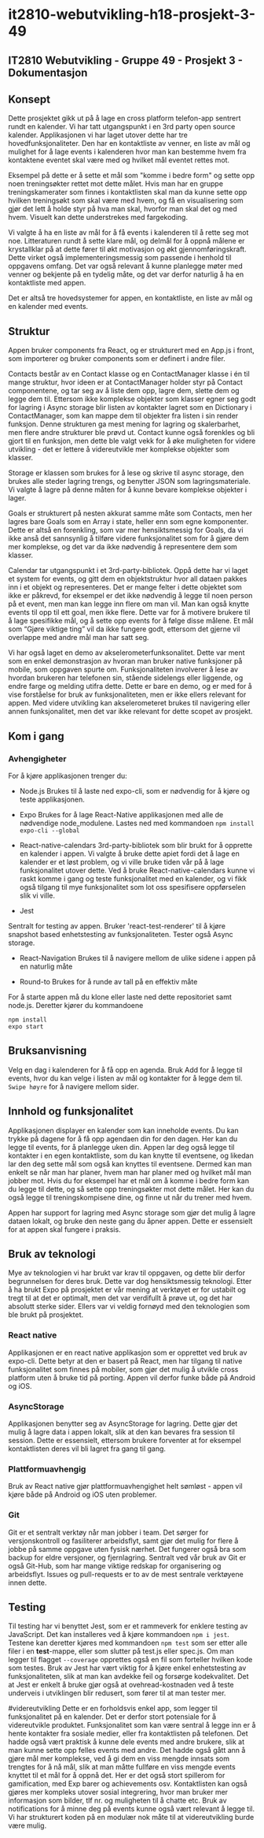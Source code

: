# it2810-webutvikling-h18-prosjekt-3-49

## IT2810 Webutvikling - Gruppe 49 - Prosjekt 3 - Dokumentasjon

## Konsept
Dette prosjektet gikk ut på å lage en cross platform telefon-app sentrert rundt en kalender. Vi har tatt utgangspunkt i en 3rd party open source kalender. Applikasjonen vi har laget utover dette har tre hovedfunksjonaliteter. Den har en kontaktliste av venner, en liste av mål og mulighet for å lage events i kalenderen hvor man kan bestemme hvem fra kontaktene eventet skal være med og hvilket mål eventet rettes mot.

Eksempel på dette er å sette et mål som "komme i bedre form" og sette opp noen treningsøkter rettet mot dette målet. Hvis man har en gruppe treningskamerater som finnes i kontaktlisten skal man da kunne sette opp hvilken treningsøkt som skal være med hvem, og få en visualisering som gjør det lett å holde styr på hva man skal, hvorfor man skal det og med hvem. Visuelt kan dette understrekes med fargekoding.

Vi valgte å ha en liste av mål for å få events i kalenderen til å rette seg mot noe. Litteraturen rundt å sette klare mål, og delmål for å oppnå målene er krystallklar på at dette fører til økt motivasjon og økt gjennomføringskraft. Dette virket også implementeringsmessig som passende i henhold til oppgavens omfang. Det var også relevant å kunne planlegge møter med venner og bekjente på en tydelig måte, og det var derfor naturlig å ha en kontaktliste med appen. 

Det er altså tre hovedsystemer for appen, en kontaktliste, en liste av mål og en kalender med events.

## Struktur
Appen bruker components fra React, og er strukturert med en App.js i front, som importerer og bruker components som er definert i andre filer. 

Contacts består av en Contact klasse og en ContactManager klasse i én til mange struktur, hvor ideen er at ContactManager holder styr på Contact componentene, og tar seg av å liste dem opp, lagre dem, slette dem og legge dem til. Ettersom ikke komplekse objekter som klasser egner seg godt for lagring i Async storage blir listen av kontakter lagret som en Dictionary i ContactManager, som kan mappe dem til objekter fra listen i sin render funksjon. Denne strukturen ga mest mening for lagring og skalerbarhet, men flere andre strukturer ble prøvd ut. Contact kunne også forenkles og bli gjort til en funksjon, men dette ble valgt vekk for å øke muligheten for videre utvikling - det er lettere å videreutvikle mer komplekse objekter som klasser. 

Storage er klassen som brukes for å lese og skrive til async storage, den brukes alle steder lagring trengs, og benytter JSON som lagringsmateriale. Vi valgte å lagre på denne måten for å kunne bevare komplekse objekter i lager. 

Goals er strukturert på nesten akkurat samme måte som Contacts, men her lagres bare Goals som en Array i state, heller enn som egne komponenter. Dette er altså en forenkling, som var mer hensiktsmessig for Goals, da vi ikke anså det sannsynlig å tilføre videre funksjonalitet som for å gjøre dem mer komplekse, og det var da ikke nødvendig å representere dem som klasser. 

Calendar tar utgangspunkt i et 3rd-party-bibliotek. Oppå dette har vi laget et system for events, og gitt dem en objektstruktur hvor all dataen pakkes inn i et objekt og representeres. Det er mange felter i dette objektet som ikke er påkrevd, for eksempel er det ikke nødvendig å legge til noen person på et event, men man kan legge inn flere om man vil. Man kan også knytte events til opp til ett goal, men ikke flere. Dette var for å motivere brukere til å lage spesifikke mål, og å sette opp events for å følge disse målene. Et mål som “Gjøre viktige ting” vil da ikke fungere godt, ettersom det gjerne vil overlappe med andre mål man har satt seg. 


Vi har også laget en demo av akselerometerfunksonalitet. Dette var ment som en enkel demonstrasjon av hvoran man bruker native funksjoner på mobile, som oppgaven spurte om. Funksjonaliteten involverer å lese av hvordan brukeren har telefonen sin, stående sidelengs eller liggende, og endre farge og melding utifra dette. Dette er bare en demo, og er med for å vise forståelse for bruk av funksjonaliteten, men er ikke ellers relevant for appen. Med videre utvikling kan akselerometeret brukes til navigering eller annen funksjonalitet, men det var ikke relevant for dette scopet av prosjekt.

## Kom i gang


### Avhengigheter
For å kjøre applikasjonen trenger du:

- Node.js
Brukes til å laste ned expo-cli, som er nødvendig for å kjøre og teste applikasjonen.

- Expo
Brukes for å lage React-Native applikasjonen med alle de nødvendige node_modulene. Lastes ned med kommandoen `npm install expo-cli --global`

- React-native-calendars
3rd-party-bibliotek som blir brukt for å opprette en kalender i appen. Vi valgte å bruke dette apiet fordi det å lage en kalender er et løst problem, og vi ville bruke tiden vår på å lage funksjonalitet utover dette. Ved å bruke React-native-calendars kunne vi raskt komme i gang og teste funksjonalitet med en kalender, og vi fikk også tilgang til mye funksjonalitet som lot oss spesifisere oppførselen slik vi ville. 

- Jest

Sentralt for testing av appen. Bruker 'react-test-renderer' til å kjøre snapshot based enhetstesting av funksjonaliteten. Tester også Async storage. 

- React-Navigation
Brukes til å navigere mellom de ulike sidene i appen på en naturlig måte

- Round-to
Brukes for å runde av tall på en effektiv måte


For å starte appen må du klone eller laste ned dette repositoriet samt node.js. Deretter kjører du kommandoene
```
npm install
expo start
```

## Bruksanvisning
Velg en dag i kalenderen for å få opp en agenda. Bruk Add for å legge til events, hvor du kan velge i listen av mål og kontakter for å legge dem til.
`Swipe høyre` for å navigere mellom sider.


## Innhold og funksjonalitet
Applikasjonen displayer en kalender som kan inneholde events. Du kan trykke på dagene for å få opp agendaen din for den dagen. Her kan du legge til events, for å planlegge uken din. Appen lar deg også legge til kontakter i en egen kontaktliste, som du kan knytte til eventsene, og likedan lar den deg sette mål som også kan knyttes til eventsene. Dermed kan man enkelt se når man har planer, hvem man har planer med og hvilket mål man jobber mot. Hvis du for eksempel har et mål om å komme i bedre form kan du legge til dette, og så sette opp treningsøkter mot dette målet. Her kan du også legge til treningskompisene dine, og finne ut når du trener med hvem. 

Appen har support for lagring med Async storage som gjør det mulig å lagre dataen lokalt, og bruke den neste gang du åpner appen. Dette er essensielt for at appen skal fungere i praksis. 

## Bruk av teknologi

Mye av teknologien vi har brukt var krav til oppgaven, og dette blir derfor begrunnelsen for deres bruk. Dette var dog hensiktsmessig teknologi. Etter å ha brukt Expo på prosjektet er vår mening at verktøyet er for ustabilt og tregt til at det er optimalt, men det var verdifullt å prøve ut, og det har absolutt sterke sider. 
Ellers var vi veldig fornøyd med den teknologien som ble brukt på prosjektet. 
### React native
Applikasjonen er en react native applikasjon som er opprettet ved bruk av expo-cli. Dette betyr at den er basert på React, men har tilgang til native funksjonalitet som finnes på mobiler, som gjør det mulig å utvikle cross platform uten å bruke tid på porting. Appen vil derfor funke både på Android og iOS.

### AsyncStorage
Applikasjonen benytter seg av AsyncStorage for lagring. Dette gjør det mulig å lagre data i appen lokalt, slik at den kan bevares fra session til session. Dette er essensielt, ettersom brukere forventer at for eksempel kontaktlisten deres vil bli lagret fra gang til gang. 

### Plattformuavhengig
Bruk av React native gjør plattformuavhengighet helt sømløst - appen vil kjøre både på Android og iOS uten problemer. 

### Git
Git er et sentralt verktøy når man jobber i team. Det sørger for versjonskontroll og fasiliterer arbeidsflyt, samt gjør det mulig for flere å jobbe på samme oppgave uten fysisk nærhet. Det fungerer også bra som backup for eldre versjoner, og fjernlagring. Sentralt ved vår bruk av Git er også Git-Hub, som har mange viktige redskap for organisering og arbeidsflyt. Issues og  pull-requests er to av de mest sentrale verktøyene innen dette. 

## Testing
Til testing har vi benyttet Jest, som er et rammeverk for enklere testing av JavaScript. Det kan installeres ved å kjøre kommandoen `npm i jest`. Testene kan deretter kjøres med kommandoen `npm test` som ser etter alle filer i en __test__-mappe, eller som slutter på test.js eller spec.js. Om man legger til flagget `--coverage` opprettes også en fil som forteller hvilken kode som testes. Bruk av Jest har vært viktig for å kjøre enkel enhetstesting av funksjonaliteten, slik at man kan avdekke feil og forsørge kodekvalitet. Det at Jest er enkelt å bruke gjør også at ovehread-kostnaden ved å teste underveis i utviklingen blir redusert, som fører til at man tester mer. 

#videreutvikling
Dette er en forholdsvis enkel app, som legger til funksjonalitet på en kalender. Det er derfor stort potensiale for å videreutvikle produktet. Funksjonalitet som kan være sentral å legge inn er å hente kontakter fra sosiale medier, eller fra kontaktlisten på telefonen. Det hadde også vært praktisk å kunne dele events med andre brukere, slik at man kunne sette opp felles events med andre. Det hadde også gått ann å gjøre mål mer komplekse, ved å gi dem en viss mengde innsats som trengtes for å nå mål, slik at man måtte fullføre en viss mengde events knyttet til et mål for å oppnå det. Her er det også stort spillerom for gamification, med Exp barer og achievements osv. Kontaktlisten kan også gjøres mer kompleks utover sosial integrering, hvor man bruker mer informasjon som bilder, tlf nr. og muligheten til å chatte etc. Bruk av notifications for å minne deg på events kunne også vært relevant å legge til. Vi har strukturert koden på en modulær nok måte til at videreutvikling burde være mulig. 

